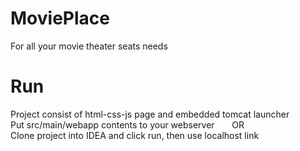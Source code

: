 # MoviePlace
For all your movie theater seats needs

# Run
Project consist of html-css-js page and embedded tomcat launcher<br>
Put src/main/webapp contents to your webserver&nbsp;&nbsp;&nbsp;&nbsp;&nbsp;&nbsp;&nbsp;OR<br>
Clone project into IDEA and click run, then use localhost link
